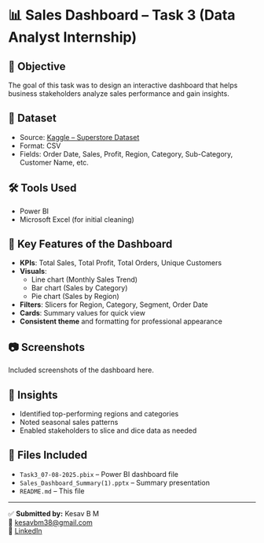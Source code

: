 
# 📊 Sales Dashboard – Task 3 (Data Analyst Internship)

## 📝 Objective
The goal of this task was to design an interactive dashboard that helps business stakeholders analyze sales performance and gain insights.

## 📁 Dataset
- Source: [Kaggle – Superstore Dataset](https://www.kaggle.com/datasets/vivek468/superstore-dataset-final)
- Format: CSV
- Fields: Order Date, Sales, Profit, Region, Category, Sub-Category, Customer Name, etc.

## 🛠 Tools Used
- Power BI
- Microsoft Excel (for initial cleaning)

## 📌 Key Features of the Dashboard
- **KPIs**: Total Sales, Total Profit, Total Orders, Unique Customers
- **Visuals**:
  - Line chart (Monthly Sales Trend)
  - Bar chart (Sales by Category)
  - Pie chart (Sales by Region)
- **Filters**: Slicers for Region, Category, Segment, Order Date
- **Cards**: Summary values for quick view
- **Consistent theme** and formatting for professional appearance

## 📷 Screenshots
Included screenshots of the dashboard here.

## 🚀 Insights
- Identified top-performing regions and categories
- Noted seasonal sales patterns
- Enabled stakeholders to slice and dice data as needed

## 📂 Files Included
- `Task3_07-08-2025.pbix` – Power BI dashboard file
- `Sales_Dashboard_Summary(1).pptx` – Summary presentation
- `README.md` – This file

---

✅ **Submitted by:** Kesav B M  
📧 kesavbm38@gmail.com  
🔗 [LinkedIn](https://www.linkedin.com/in/kesav-b-m-717623187)
